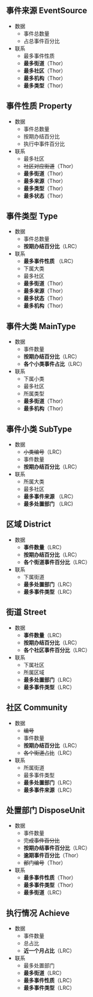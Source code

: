 ## 事件来源 EventSource
- 数据
    - 事件总数量
    - 占总事件百分比
- 联系
    - 最多事件性质
    - **最多街道**（Thor）
    - **最多社区**（Thor）
    - **最多机构**（Thor）
    - **最多类型**（Thor）

## 事件性质 Property
- 数据
    - 事件总数量
    - 按期办结百分比
    - 执行中事件百分比
- 联系
    - 最多社区
    - ~~社区对应街道~~（Thor）
    - **最多街道**（Thor）
    - **最多来源**（Thor）
    - **最多类型**（Thor）
    - **最多状态**（Thor）

## 事件类型 Type
- 数据
    - 事件总数量
    - **按期办结百分比**（LRC）
- 联系
    - **最多事件性质** （LRC）
    - 下属大类
    - 最多社区
    - **最多街道**（Thor）
    - **最多来源**（Thor）
    - **最多状态**（Thor）
    - **最多机构**（Thor）

## 事件大类 MainType
- 数据
    - 事件数量
    - **按期办结百分比**（LRC）
    - **各个小类事件占比**（LRC）
- 联系
    - 下属小类
    - 最多社区
    - 所属类型
    - **最多街道**（Thor）
    - **最多机构**（Thor）


## 事件小类 SubType
- 数据
    - ~~小类编号~~（LRC）
    - 事件数量
    - **按期办结百分比**（LRC）
- 联系
    - 所属大类
    - 最多社区
    - **最多事件来源** （LRC）
    - **最多处置部门** （LRC)


## 区域 District
- 数据
    - **事件数量**（LRC）
    - **按期办结百分比**（LRC）
    - **各个街道事件百分比**（LRC）
- 联系
    - 下属街道
    - **最多处置部门**（LRC）
    - **最多事件类型**（LRC）

## 街道 Street
- 数据
    - **事件数量**（LRC）
    - **按期办结百分比**（LRC）
    - **各个社区事件百分比**（LRC）
- 联系
    - 下属社区
    - 所属区域
    - **最多处置部门**（LRC）
    - **最多事件类型**（LRC）

## 社区 Community
- 数据
    - ~~编号~~
    - 事件数量
    - **按期办结百分比**（LRC）
    - ~~各个街道占比~~（LRC）
- 联系
    - 所属街道
    - 最多事件类型
    - **最多处置部门**（LRC）
    - **最多事件来源**（LRC）
   

## 处置部门 DisposeUnit
- 数据
    - 事件数量
    - ~~完成事件百分比~~
    - **按期办结事件百分比**（LRC）
    - **逾期事件百分比**（Thor）
    - ~~部门编号~~（Thor）
- 联系
    - **最多事件性质**（Thor）
    - **最多事件类型**（Thor）
    - **最多街道**（LRC）

## 执行情况 Achieve
- 数据
    - 事件数量
    - 总占比
    - **近一个月占比**（LRC）
- 联系
    - 最多处置部门
    - **最多街道**（LRC）
    - **最多事件性质**（LRC）
    - **最多事件类型**（LRC）


